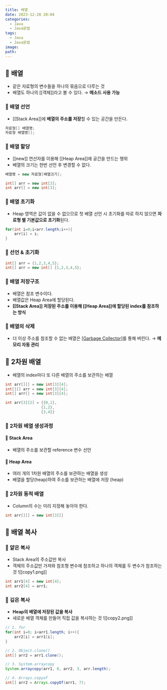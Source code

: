 ```yaml
---
title: 배열
date: 2023-12-28 20:04
categories:
  - Java
  - Java문법
tags:
  - Java
  - Java문법
image: 
path:
---
```


## 🌈 배열
- 같은 자료형의 변수들을 하나의 묶음으로 다루는 것
- 배열도 하나의 [[객체]]라고 볼 수 있다. → **메소드 사용 가능**

### 📌 배열 선언
- [[Stack Area]]에 **배열의 주소를 저장**할 수 있는 공간을 만든다.

```java
자료형[] 배열명;
자료형 배열명[];
```

### 📌 배열 할당
- [[new]] 연산자를 이용해 [[Heap Area]]에 공간을 만드는 행위
- 배열의 크기는 한번 선언 후 변경할 수 없다.

```java
배열명 = new 자료형[배열크기];

int[] arr = new int[3];
int arr[] = new int[3];
```

### 📌 배열 초기화
+ Heap 영역은 값이 없을 수 없으므로 첫 배열 선언 시 초기화를 따로 하지 않으면 **자료형 별 기본값으로 초기화**된다.
```java
for(int i=0;i<arr.length;i++){
	arr[i] = i;
}
```


### 📌 선언 & 초기화

```java
int[] arr = {1,2,3,4,5};
int[] arr = new int[] {1,2,3,4,5};
```

### 📌 배열 저장구조
- 배열은 참조 변수이다.
- 배열값은 Heap Area에 할당된다.
- **[[Stack Area]] 저장된 주소를 이용해 [[Heap Area]]에 할당된 index를 참조하는 방식**

### 📌 배열의 삭제
- 더 이상 주소를 참조할 수 없는 배열은 [[Garbage Collector]](GC)를 통해 버린다. → **메모리 자동 관리**


## 🌈 2차원 배열

- 배열의 index마다 또 다른 배열의 주소를 보관하는 배열
```java
int arr[][] = new int[3][4];
int[][] arr = new int[3][4];
int[] arr[] = new int[3][4];

int arr[3][2] = {{0,1}, 
				{1,2}, 
				{3,4}}
```
    

### 📌 2차원 배열 생성과정

#### 🧶 Stack Area
+ 배열의 주소를 보관할 reference 변수 선언
#### 🧶 Heap Area
+ 여러 개의 1차원 배열의 주소를 보관하는 배열을 생성
+ 배열을 할당(heap)하여 주소를 보관하는 배열에 저장 (heap) 

### 📌 2차원 동적 배열
- Column의 수는 미리 지정해 놓아야 한다.
```java
int arr[][] = new int[3][]
```

## 🌈 배열 복사

### 📌 얕은 복사

- Stack Area의 주소값만 복사
- 객체의 주소값만 가져와 참조형 변수에 참조하고 하나의 객체를 두 변수가 참조하는 것
![[copy1.png]]

```java
int arr1[4] = new int[4];
int arr2[4] = arr1;
```    

### 📌 깊은 복사

- **Heap의 배열에 저장된 값을 복사**
- 새로운 배열 객체를 만들어 직접 값을 복사하는 것
![[copy2.png]]
```java
// 1. for
for(int i=0; i<arr1.length; i++){
	arr2[i] = arr1[i];
}

// 2. Object.clone()
int[] arr2 = arr1.clone(); 

// 3. System.arraycopy
System.arraycopy(arr1, 0, arr2, 3, arr.length); 

// 4. Arrays.copyof
int[] arr2 = Arrays.copyOf(arr1, 7); 
```